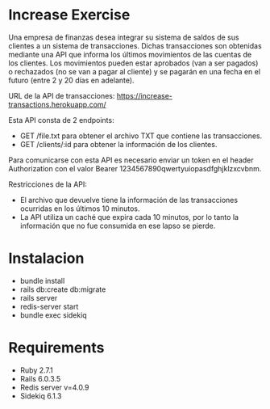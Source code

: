 # Increase Exercise
Una empresa de finanzas desea integrar su sistema de saldos de sus clientes a un sistema de
transacciones. Dichas transacciones son obtenidas mediante una API que informa los últimos
movimientos de las cuentas de los clientes.
Los movimientos pueden estar aprobados (van a ser pagados) o rechazados (no se van a pagar
al cliente) y se pagarán en una fecha en el futuro (entre 2 y 20 días en adelante).

URL de la API de transacciones: https://increase-transactions.herokuapp.com/

Esta API consta de 2 endpoints:
* GET /file.txt para obtener el archivo TXT que contiene las transacciones.
* GET /clients/:id para obtener la información de los clientes.

Para comunicarse con esta API es necesario enviar un token en el header Authorization con el
valor Bearer 1234567890qwertyuiopasdfghjklzxcvbnm.

Restricciones de la API:
* El archivo que devuelve tiene la información de las transacciones ocurridas en los
últimos 10 minutos.
* La API utiliza un caché que expira cada 10 minutos, por lo tanto la información que no
fue consumida en ese lapso se pierde.

# Instalacion

* bundle install
* rails db:create db:migrate
* rails server
* redis-server start
* bundle exec sidekiq

# Requirements

* Ruby 2.7.1
* Rails 6.0.3.5
* Redis server v=4.0.9
* Sidekiq 6.1.3
